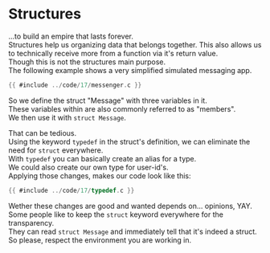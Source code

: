 # Structures

...to build an empire that lasts forever.  
Structures help us organizing data that belongs together. This also allows us to
technically receive more from a function via it's return value.  
Though this is not the structures main purpose.  
The following example shows a very simplified simulated messaging app.  

```c
{{ #include ../code/17/messenger.c }}
```

So we define the struct "Message" with three variables in it.  
These variables within are also commonly referred to as "members".  
We then use it with `struct Message`.  
  
That can be tedious.  
Using the keyword `typedef` in the struct's definition, we can eliminate the
need for `struct` everywhere.  
With `typedef` you can basically create an alias for a type.  
We could also create our own type for user-id's.  
Applying those changes, makes our code look like this:  

```c
{{ #include ../code/17/typedef.c }}
```

Wether these changes are good and wanted depends on... opinions, YAY.  
Some people like to keep the `struct` keyword everywhere for the transparency.  
They can read `struct Message` and immediately tell that it's indeed a struct.  
So please, respect the environment you are working in.  
